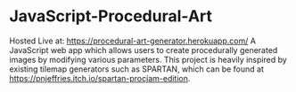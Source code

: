 # JavaScript-Procedural-Art
Hosted Live at: https://procedural-art-generator.herokuapp.com/
A JavaScript web app which allows users to create procedurally generated images by modifying various parameters. This project is heavily inspired by existing tilemap generators such as SPARTAN, which can be found at https://pnjeffries.itch.io/spartan-procjam-edition.
